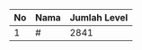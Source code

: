 | No | Nama            | Jumlah Level |
|----|-----------------|--------------|
| 1  | #    |    2841        |
